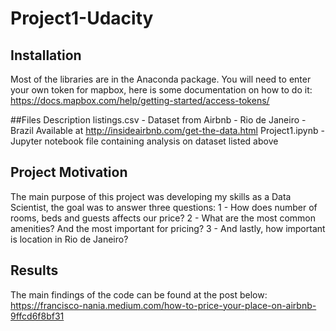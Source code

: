 # Project1-Udacity

## Installation
Most of the libraries are in the Anaconda package. You will need to enter your own token for mapbox, here is some documentation on how to do it: https://docs.mapbox.com/help/getting-started/access-tokens/

##Files Description
listings.csv -  Dataset from Airbnb - Rio de Janeiro - Brazil
		Available at http://insideairbnb.com/get-the-data.html
Project1.ipynb - Jupyter notebook file containing analysis on dataset listed above

## Project Motivation
The main purpose of this project was developing my skills as a Data Scientist, the goal was to answer three questions:
1 - How does number of rooms, beds and guests affects our price?
2 - What are the most common amenities? And the most important for pricing?
3 - And lastly, how important is location in Rio de Janeiro?


## Results
The main findings of the code can be found at the post below:
https://francisco-nania.medium.com/how-to-price-your-place-on-airbnb-9ffcd6f8bf31
